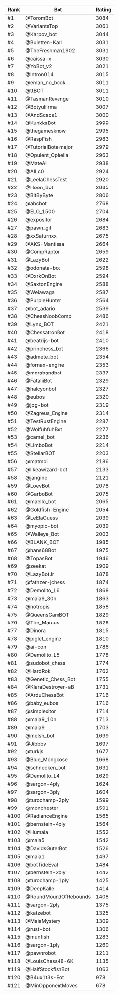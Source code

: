 Rank|Bot|Rating
---|---|---
#1|@ToromBot|3084
#2|@VariantsTop|3061
#3|@Karpov_bot|3044
#4|@Buletten-Karl|3031
#5|@TheFreshman1902|3031
#6|@caissa-x|3030
#7|@YoBot_v2|3021
#8|@Intron014|3015
#9|@eman_no_book|3011
#10|@ttBOT|3011
#11|@TasmanRevenge|3010
#12|@Botyuliirma|3007
#13|@AndScacs1|3000
#14|@KunkkaBot|2999
#15|@thegamesknow|2995
#16|@RaspFish|2983
#17|@TutorialBotelmejor|2979
#18|@Opulent_Ophelia|2963
#19|@MateAI|2938
#20|@AILc0|2924
#21|@LeelaChessTest|2920
#22|@Hoon_Bot|2885
#23|@BitByByte|2806
#24|@abcbot|2768
#25|@ELO_1500|2704
#26|@expositor|2684
#27|@pawn_git|2683
#28|@xxSaturnxx|2675
#29|@AKS-Mantissa|2664
#30|@CompRaptor|2659
#31|@LazyBot|2622
#32|@odonata-bot|2598
#33|@DxrkOnBot|2594
#34|@SaxtonEngine|2588
#35|@Weiawaga|2587
#36|@PurpleHunter|2564
#37|@bot_adario|2539
#38|@ChessNoobComp|2486
#39|@Lynx_BOT|2421
#40|@ChessatronBot|2418
#41|@beatrijs-bot|2410
#42|@princhess_bot|2366
#43|@admete_bot|2354
#44|@fornax-engine|2353
#45|@morabandbot|2337
#46|@FataliiBot|2329
#47|@halcyonbot|2327
#48|@eubos|2320
#49|@jpg-bot|2319
#50|@Zagreus_Engine|2314
#51|@TestRustEngine|2287
#52|@WolfuhfuhBot|2277
#53|@camel_bot|2236
#54|@LimboBot|2214
#55|@StellarBOT|2203
#56|@matmoi|2186
#57|@likeawizard-bot|2133
#58|@jangine|2121
#59|@LoevBot|2078
#60|@GarboBot|2075
#61|@maello_bot|2065
#62|@Goldfish-Engine|2054
#63|@LeElaGuess|2039
#64|@myopic-bot|2039
#65|@Walleye_Bot|2003
#66|@BLANK_BOT|1985
#67|@hans68Bot|1975
#68|@TopasBot|1946
#69|@zeekat|1909
#70|@LazyBotJr|1878
#71|@fathzer-jchess|1874
#72|@Demolito_L6|1868
#73|@maia9_30n|1863
#74|@notropis|1858
#75|@QueensGamBOT|1829
#76|@The_Marcus|1828
#77|@Dinora|1815
#78|@piglet_engine|1810
#79|@ai-con|1786
#80|@Demolito_L5|1778
#81|@sudobot_chess|1774
#82|@HardRok|1762
#83|@Genetic_Chess_Bot|1755
#84|@KlaraDestroyer-aB|1731
#85|@ArduChessBot|1716
#86|@baby_eubos|1716
#87|@simplexitor|1714
#88|@maia9_10n|1713
#89|@maia9|1703
#90|@melsh_bot|1699
#91|@Jibbby|1697
#92|@turkjs|1677
#93|@Blue_Mongoose|1668
#94|@schnecken_bot|1631
#95|@Demolito_L4|1629
#96|@sargon-4ply|1624
#97|@sargon-3ply|1604
#98|@turochamp-2ply|1599
#99|@monchester|1591
#100|@RadianceEngine|1565
#101|@bernstein-4ply|1564
#102|@Humaia|1552
#103|@maia5|1542
#104|@DavidsGuterBot|1526
#105|@maia1|1497
#106|@botTideEval|1484
#107|@bernstein-2ply|1442
#108|@turochamp-1ply|1425
#109|@DeepKalle|1414
#110|@RoundMoundOfRebounds|1408
#111|@sargon-2ply|1375
#112|@katzebot|1325
#113|@MaiaMystery|1309
#114|@rust-bot|1306
#115|@munfish|1283
#116|@sargon-1ply|1260
#117|@pawnrobot|1211
#118|@LouisChess48-6K|1135
#119|@HalfStockfishBot|1063
#120|@B4ux1t3s-Bot|978
#121|@MinOpponentMoves|678
